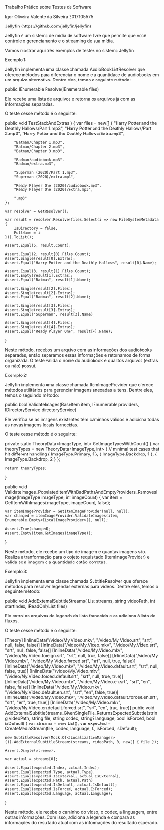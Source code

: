 Trabalho Prático sobre Testes de Software

Igor Oliveira Valente da Silveira
2017105575

Jellyfin (https://github.com/jellyfin/jellyfin)

Jellyfin é um sistema de mídia de software livre que permite que você controle o gerenciamento e o streaming de sua mídia. 

Vamos mostrar aqui três exemplos de testes no sistema Jellyfin

Exemplo 1: 

Jellyfin implementa uma classe chamada AudioBookListResolver que oferece métodos para diferenciar o nome e a quantidade de audiobooks em um arquivo alternativo. Dentre eles, temos o seguinte método:

public IEnumerable<AudioBookInfo> Resolve(IEnumerable<FileSystemMetadata> files)
  
Ele recebe uma lista de arquivos e retorna os arquivos já com as informações separadas.
  
O teste desse método é o seguinte:
  
public void TestStackAndExtras()
{
    var files = new[]
    {
        "Harry Potter and the Deathly Hallows/Part 1.mp3",
        "Harry Potter and the Deathly Hallows/Part 2.mp3",
        "Harry Potter and the Deathly Hallows/Extra.mp3",

        "Batman/Chapter 1.mp3",
        "Batman/Chapter 2.mp3",
        "Batman/Chapter 3.mp3",

        "Badman/audiobook.mp3",
        "Badman/extra.mp3",

        "Superman (2020)/Part 1.mp3",
        "Superman (2020)/extra.mp3",

        "Ready Player One (2020)/audiobook.mp3",
        "Ready Player One (2020)/extra.mp3",

        ".mp3"
    };

    var resolver = GetResolver();

    var result = resolver.Resolve(files.Select(i => new FileSystemMetadata
    {
        IsDirectory = false,
        FullName = i
    })).ToList();

    Assert.Equal(5, result.Count);

    Assert.Equal(2, result[0].Files.Count);
    Assert.Single(result[0].Extras);
    Assert.Equal("Harry Potter and the Deathly Hallows", result[0].Name);

    Assert.Equal(3, result[1].Files.Count);
    Assert.Empty(result[1].Extras);
    Assert.Equal("Batman", result[1].Name);

    Assert.Single(result[2].Files);
    Assert.Single(result[2].Extras);
    Assert.Equal("Badman", result[2].Name);

    Assert.Single(result[3].Files);
    Assert.Single(result[3].Extras);
    Assert.Equal("Superman", result[3].Name);

    Assert.Single(result[4].Files);
    Assert.Single(result[4].Extras);
    Assert.Equal("Ready Player One", result[4].Name);
}
  
Neste método, recebos um arquivo com as informações dos audiobooks separadas, então separamos essas informações e retornamos de forma organizada.
O teste valida o nome do audiobook e quantos arquivos (extras ou não) possui.

    

Exemplo 2:

Jellyfin implementa uma classe chamada ItemImageProvider que oferece métodos utilitários para gerenciar imagens anexadas a itens. Dentre eles, temos o seguindo método:

public bool ValidateImages(BaseItem item, IEnumerable<IImageProvider> providers, IDirectoryService directoryService)

Ele verifica se as imagens existentes têm caminhos válidos e adiciona todas as novas imagens locais fornecidas.

O teste desse método é o seguinte:

private static TheoryData<ImageType, int> GetImageTypesWithCount()
{
	var theoryTypes = new TheoryData<ImageType, int>
	{
		// minimal test cases that hit different handling
		{ ImageType.Primary, 1 },
		{ ImageType.Backdrop, 1 },
		{ ImageType.Backdrop, 2 }
	};

	return theoryTypes;
}

public void ValidateImages_PopulatedItemWithBadPathsAndEmptyProviders_RemovesImage(ImageType imageType, int imageCount)
{
	var item = GetItemWithImages(imageType, imageCount, false);

	var itemImageProvider = GetItemImageProvider(null, null);
	var changed = itemImageProvider.ValidateImages(item, Enumerable.Empty<ILocalImageProvider>(), null);

	Assert.True(changed);
	Assert.Empty(item.GetImages(imageType));
}

Neste método, ele recebe um tipo de imagem e quantas imagens são. Realiza a tranformação para o objeto requisitado (ItemImageProvider) e valida se a imagem e a quantidade estão corretas.
	

Exemplo 3:
	
Jellyfin implementa uma classe chamada SubtitleResolver que oferece métodos para resolver legendas externas para vídeos. Dentre eles, temos o seguinte método:

public void AddExternalSubtitleStreams(
            List<MediaStream> streams,
            string videoPath,
            int startIndex,
            IReadOnlyList<string> files)
	
Ele extrai os arquivos de legenda da lista fornecida e os adiciona à lista de fluxos. 

O teste desse método é o seguinte:
	
[Theory]
[InlineData("/video/My Video.mkv", "/video/My Video.srt", "srt", null, false, false)]
[InlineData("/video/My.Video.mkv", "/video/My.Video.srt", "srt", null, false, false)]
[InlineData("/video/My.Video.mkv", "/video/My.Video.foreign.srt", "srt", null, true, false)]
[InlineData("/video/My Video.mkv", "/video/My Video.forced.srt", "srt", null, true, false)]
[InlineData("/video/My.Video.mkv", "/video/My.Video.default.srt", "srt", null, false, true)]
[InlineData("/video/My.Video.mkv", "/video/My.Video.forced.default.srt", "srt", null, true, true)]
[InlineData("/video/My.Video.mkv", "/video/My.Video.en.srt", "srt", "en", false, false)]
[InlineData("/video/My.Video.mkv", "/video/My.Video.default.en.srt", "srt", "en", false, true)]
[InlineData("/video/My.Video.mkv", "/video/My.Video.default.forced.en.srt", "srt", "en", true, true)]
[InlineData("/video/My.Video.mkv", "/video/My.Video.en.default.forced.srt", "srt", "en", true, true)]
public void AddExternalSubtitleStreams_GivenSingleFile_ReturnsExpectedSubtitle(string videoPath, string file, string codec, string? language, bool isForced, bool isDefault)
{
	var streams = new List<MediaStream>();
	var expected = CreateMediaStream(file, codec, language, 0, isForced, isDefault);

	new SubtitleResolver(Mock.Of<ILocalizationManager>()).AddExternalSubtitleStreams(streams, videoPath, 0, new[] { file });

	Assert.Single(streams);

	var actual = streams[0];

	Assert.Equal(expected.Index, actual.Index);
	Assert.Equal(expected.Type, actual.Type);
	Assert.Equal(expected.IsExternal, actual.IsExternal);
	Assert.Equal(expected.Path, actual.Path);
	Assert.Equal(expected.IsDefault, actual.IsDefault);
	Assert.Equal(expected.IsForced, actual.IsForced);
	Assert.Equal(expected.Language, actual.Language);
}
	
Neste método, ele recebe o caminho do vídeo, o codec, a linguagem, entre outras informações. Com isso, adiciona a legenda e compara as informações do resultado atual com as informações do resultado esperado.
